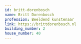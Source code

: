 ```yaml
---
id: britt-dorenbosch
name: Britt Dorenbosch
profession: Beeldend kunstenaar
link: https://brittdorenbosch.nl
building_number: 2
house_number: 40
---
```

